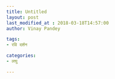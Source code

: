 ```yaml
---
title: Untitled
layout: post
last_modified_at : 2018-03-18T14:57:00
author: Vinay Pandey

tags:
- रवि दर्शन

categories:
- लघु

---
```


<Media omitted>
